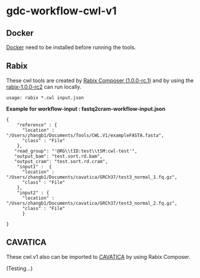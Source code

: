 # gdc-workflow-cwl-v1

## Docker

[Docker](https://www.docker.com/) need to be installed before running the tools.


## Rabix

These cwl tools are created by [Rabix Composer (1.0.0-rc.1)](https://github.com/rabix/composer) and by using the [rabix-1.0.0-rc2](https://github.com/rabix/bunny/releases/download/v1.0.0-rc2/rabix-1.0.0-rc2.tar.gz) can run locally.

```
usage: rabix *.cwl input.json

```
**Example for workflow-input : fastq2cram-workflow-input.json**

```
{
    "reference" : {
      "location" : "/Users/zhangb1/Documents/Tools/CWL.V1/exampleFASTA.fasta",
      "class" : "File"
    },
   "read_group": "'@RG\\tID:test\\tSM:cwl-test'",
   "output_bam": "test.sort.rd.bam",
   "output_cram": "test.sort.rd.cram",
    "input1" :  {
      "location" : "/Users/zhangb1/Documents/cavatica/GRCh37/test3_normal_1.fq.gz",
      "class" : "File"
    }, 
    "input2" : {
      "location" : "/Users/zhangb1/Documents/cavatica/GRCh37/test3_normal_2.fq.gz",
      "class" : "File"
      }
  
}
```


## CAVATICA

These cwl.v1  also can be imported to [CAVATICA](http://cavatica.sbgenomics.com) by using Rabix Composer.

(Testing...)
